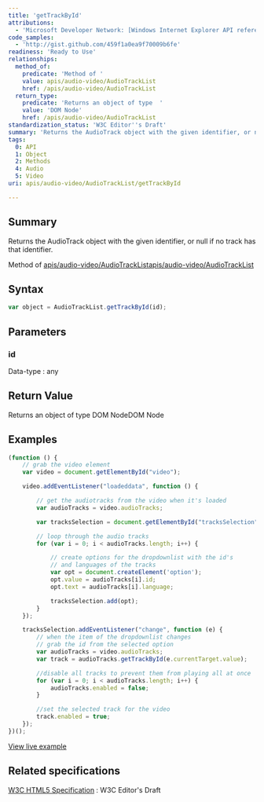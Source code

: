 ```yaml
---
title: 'getTrackById'
attributions:
  - 'Microsoft Developer Network: [Windows Internet Explorer API reference Article](http://msdn.microsoft.com/en-us/library/ie/hh828809%28v=vs.85%29.aspx)'
code_samples:
  - 'http://gist.github.com/459f1a0ea9f70009b6fe'
readiness: 'Ready to Use'
relationships:
  method_of:
    predicate: 'Method of '
    value: apis/audio-video/AudioTrackList
    href: /apis/audio-video/AudioTrackList
  return_type:
    predicate: 'Returns an object of type  '
    value: 'DOM Node'
    href: /apis/audio-video/AudioTrackList
standardization_status: 'W3C Editor''s Draft'
summary: 'Returns the AudioTrack object with the given identifier, or null if no track has that identifier.'
tags:
  0: API
  1: Object
  2: Methods
  4: Audio
  5: Video
uri: apis/audio-video/AudioTrackList/getTrackById

---
```

## Summary

Returns the AudioTrack object with the given identifier, or null if no track has that identifier.

Method of [apis/audio-video/AudioTrackList](/apis/audio-video/AudioTrackList)[apis/audio-video/AudioTrackList](/apis/audio-video/AudioTrackList)

## Syntax

``` js
var object = AudioTrackList.getTrackById(id);
```

## Parameters

### id

 Data-type
:   any

## Return Value

Returns an object of type DOM NodeDOM Node

## Examples

``` js
(function () {
    // grab the video element
    var video = document.getElementById("video");

    video.addEventListener("loadeddata", function () {

        // get the audiotracks from the video when it's loaded
        var audioTracks = video.audioTracks;

        var tracksSelection = document.getElementById("tracksSelection");

        // loop through the audio tracks
        for (var i = 0; i < audioTracks.length; i++) {

            // create options for the dropdownlist with the id's
            // and languages of the tracks
            var opt = document.createElement('option');
            opt.value = audioTracks[i].id;
            opt.text = audioTracks[i].language;

            tracksSelection.add(opt);
        }
    });

    tracksSelection.addEventListener("change", function (e) {
        // when the item of the dropdownlist changes
        // grab the id from the selected option
        var audioTracks = video.audioTracks;
        var track = audioTracks.getTrackById(e.currentTarget.value);

        //disable all tracks to prevent them from playing all at once
        for (var i = 0; i < audioTracks.length; i++) {
            audioTracks.enabled = false;
        }

        //set the selected track for the video
        track.enabled = true;
    });
})();
```

[View live example](http://code.webplatform.org/gist/459f1a0ea9f70009b6fe)

## Related specifications

[W3C HTML5 Specification](http://dev.w3.org/html5/spec/single-page.html)
:   W3C Editor's Draft
